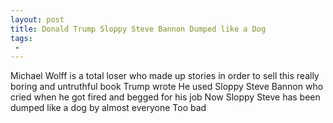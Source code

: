 ```yaml
---
layout: post
title: Donald Trump Sloppy Steve Bannon Dumped like a Dog
tags:
 -
---
```

Michael Wolff is a total loser who made up stories in order to sell this really boring and untruthful book Trump wrote He used Sloppy Steve Bannon who cried when he got fired and begged for his job Now Sloppy Steve has been dumped like a dog by almost everyone Too bad
